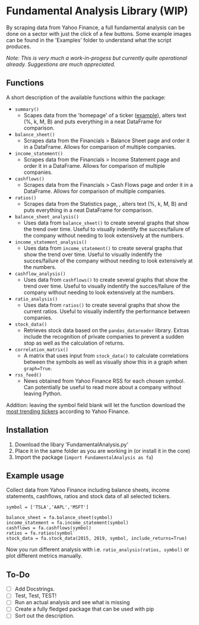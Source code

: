 # Fundamental Analysis Library (WIP)
By scraping data from Yahoo Finance, a full fundamental analysis can be done on a sector with just the click of a few buttons. Some example images can be found in the 'Examples' folder to understand what the script produces.

*Note: This is very much a work-in-progess but currently quite operational already. Suggestions are much appreciated.*

## Functions
A short description of the available functions within the package:

- `summary()`
   - Scapes data from the 'homepage' of a ticker ([example](https://finance.yahoo.com/quote/TSLA?p=TSLA)), alters text (%, k, M, B) and puts everything in a neat DataFrame for comparison.
- `balance_sheet()`
   - Scrapes data from the Financials > Balance Sheet page and order it in a DataFrame. Allows for comparison of multiple companies.
- `income_statement()`
   - Scrapes data from the Financials > Income Statement page and order it in a DataFrame. Allows for comparison of multiple companies.
- `cashflows()`
   - Scrapes data from the Financials > Cash Flows page and order it in a DataFrame. Allows for comparison of multiple companies.
- `ratios()`
   - Scrapes data from the Statistics page, , alters text (%, k, M, B) and puts everything in a neat DataFrame for comparison.
- `balance_sheet_analysis()`
   - Uses data from `balance_sheet()` to create several graphs that show the trend over time. Useful to visually indentify the succes/failure of the company without needing to look extensively at the numbers.
- `income_statement_analysis()`
   - Uses data from `income_statement()` to create several graphs that show the trend over time. Useful to visually indentify the succes/failure of the company without needing to look extensively at the numbers.
- `cashflow_analysis()`
   - Uses data from `cashflows()` to create several graphs that show the trend over time. Useful to visually indentify the succes/failure of the company without needing to look extensively at the numbers.
- `ratio_analysis()`
   - Uses data from `ratios()` to create several graphs that show the current ratios. Useful to visually indentify the performance between companies.
- `stock_data()`
   - Retrieves stock data based on the `pandas_datareader` library. Extras include the recognition of private companies to prevent a sudden stop as well as the calculation of returns.
- `correlation_matrix()`
   - A matrix that uses input from `stock_data()` to calculate correlations between the symbols as well as visually show this in a graph when `graph=True`.
- `rss_feed()`
   - News obtained from Yahoo Finance RSS for each chosen symbol. Can potentially be useful to read more about a company without leaving Python.
   
Addition: leaving the symbol field blank will let the function download the [most trending tickers](https://finance.yahoo.com/trending-tickers/) according to Yahoo Finance.

## Installation
1. Download the libary 'FundamentalAnalysis.py'
2. Place it in the same folder as you are working in (or install it in the core)
3. Import the package (`import FundamentalAnalysis as fa`)

## Example usage
Collect data from Yahoo Finance including balance sheets, income statements, cashflows, ratios and stock data of all selected tickers.

```
symbol = ['TSLA','AAPL','MSFT']

balance_sheet = fa.balance_sheet(symbol)
income_statement = fa.income_statement(symbol)
cashflows = fa.cashflows(symbol)
ratios = fa.ratios(symbol`
stock_data = fa.stock_data(2015, 2019, symbol, include_returns=True)
```

Now you run different analysis with i.e. `ratio_analysis(ratios, symbol)` or plot different metrics manually.

## To-Do
- [ ] Add Docstrings.
- [ ] Test, Test, TEST!
- [ ] Run an actual analysis and see what is missing
- [ ] Create a fully fledged package that can be used with pip
- [ ] Sort out the description.
